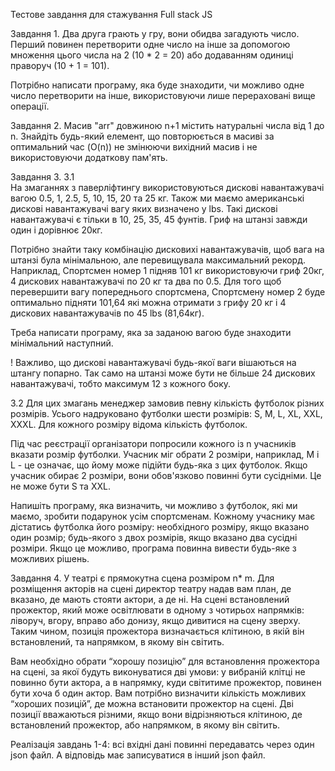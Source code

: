 <!-- @format -->

Тестове завдання для стажування Full stack JS

Завдання 1. Два друга грають у гру, вони обидва загадують число.
Перший повинен перетворити одне число на інше за допомогою множення цього числа на 2 (10 \* 2 = 20) або додаванням одиниці праворуч (10 + 1 = 101).

Потрібно написати програму, яка буде знаходити, чи можливо одне число перетворити на інше, використовуючи лише перераховані вище операції.

Завдання 2. Масив "arr" довжиною n+1 містить натуральні числа від 1 до n. Знайдіть будь-який елемент, що повторюється в масиві за оптимальний час (O(n)) не змінюючи вихідний масив і не використовуючи додаткову пам'ять.

Завдання 3.
3.1  
На змаганнях з паверліфтингу використовуються дискові навантажувачі вагою 0.5, 1, 2.5, 5, 10, 15, 20 та 25 кг.
Також ми маємо американські дискові навантажувачі вагу яких визначено у lbs. Такі дискові навантажувачі є тільки в 10, 25, 35, 45 фунтів.
Гриф на штанзі завжди один і дорівнює 20кг.

Потрібно знайти таку комбінацію дисковихі навантажувачів, щоб вага на штанзі була мінімальною, але перевищувала максимальний рекорд. Наприклад, Спортсмен номер 1 підняв 101 кг використовуючи гриф 20кг, 4 дискових навантажувачі по 20 кг та два по 0.5.
Для того щоб перевершити вагу попереднього спортсмена, Спортсмену номер 2 буде оптимально підняти 101,64 які можна отримати з грифу 20 кг і 4 дискових навантажувачів по 45 lbs (81,64кг).

Треба написати програму, яка за заданою вагою буде знаходити мінімальний наступний.

! Важливо, що дискові навантажувачі будь-якої ваги вішаються на штангу попарно. Так само на штанзі може бути не більше 24 дискових навантажувачі, тобто максимум 12 з кожного боку.

3.2
Для цих змагань менеджер замовив певну кількість футболок різних розмірів. Усього надруковано футболки шести розмірів: S, M, L, XL, XXL, XXXL. Для кожного розміру відома кількість футболок.

Під час реєстрації організатори попросили кожного із n учасників вказати розмір футболки. Учасник міг обрати 2 розміри, наприклад, M і L - це означає, що йому може підійти будь-яка з цих футболок. Якщо учасник обирає 2 розміри, вони обов'язково повинні бути сусідніми. Це не може бути S та XXL.

Напишіть програму, яка визначить, чи можливо з футболок, які ми маємо, зробити подарунок усім спортсменам. Кожному учаснику має дістатись футболка його розміру:
необхідного розміру, якщо вказано один розмір;
будь-якого з двох розмірів, якщо вказано два сусідні розміри.
Якщо це можливо, програма повинна вивести будь-яке з можливих рішень.

Завдання 4.
У театрі є прямокутна сцена розміром n\* m.
Для розміщення акторів на сцені директор театру надав вам план, де вказано, де мають стояти актори, а де ні.
На сцені встановлений прожектор, який може освітлювати в одному з чотирьох напрямків: ліворуч, вгору, вправо або донизу, якщо дивитися на сцену зверху. Таким чином, позиція прожектора визначається клітиною, в якій він встановлений, та напрямком, в якому він світить.

Вам необхідно обрати “хорошу позицію” для встановлення прожектора на сцені, за якої будуть виконуватися дві умови: у вибраній клітці не повинно бути актора, а в напрямку, куди світитиме прожектор, повинен бути хоча б один актор.
Вам потрібно визначити кількість можливих “хороших позицій”, де можна встановити прожектор на сцені. Дві позиції вважаються різними, якщо вони відрізняються клітиною, де встановлений прожектор, або напрямком, в якому він світить.

Реалізація завдань 1-4: всі вхідні дані повинні передаватсь через один json файл. А відповідь має записуватися в інший json файл.
